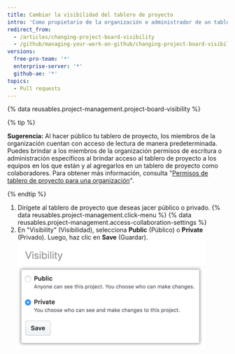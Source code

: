 ```yaml
---
title: Cambiar la visibilidad del tablero de proyecto
intro: 'Como propietario de la organización o administrador de un tablero de proyecto, puedes hacer que un tablero de proyecto sea público o privado.'
redirect_from:
  - /articles/changing-project-board-visibility
  - /github/managing-your-work-on-github/changing-project-board-visibility
versions:
  free-pro-team: '*'
  enterprise-server: '*'
  github-ae: '*'
topics:
  - Pull requests
---
```

{% data reusables.project-management.project-board-visibility %}

{% tip %}

**Sugerencia:** Al hacer público tu tablero de proyecto, los miembros de la organización cuentan con acceso de lectura de manera predeterminada. Puedes brindar a los miembros de la organización permisos de escritura o administración específicos al brindar acceso al tablero de proyecto a los equipos en los que están y al agregarlos en un tablero de proyecto como colaboradores. Para obtener más información, consulta "[Permisos de tablero de proyecto para una organización](/articles/project-board-permissions-for-an-organization)".

{% endtip %}

1. Dirígete al tablero de proyecto que deseas jacer público o privado.
{% data reusables.project-management.click-menu %}
{% data reusables.project-management.access-collaboration-settings %}
4. En "Visibility" (Visibilidad), selecciona **Public** (Público) o **Private** (Privado). Luego, haz clic en **Save** (Guardar). ![Botones de opción público y privado](/assets/images/help/projects/project-board-visibility-options.png)
